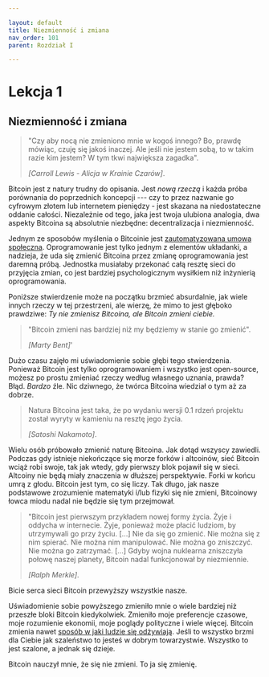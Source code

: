 ```yaml
---

layout: default
title: Niezmienność i zmiana
nav_order: 101
parent: Rozdział I

---
```


# Lekcja 1

## Niezmienność i zmiana

> "Czy aby nocą nie zmieniono mnie w kogoś innego? Bo, prawdę mówiąc, czuję się jakoś inaczej. Ale jeśli nie jestem sobą, to w takim razie kim jestem? W tym tkwi największa zagadka".
> 
> <cite>\[Carroll Lewis - Alicja w Krainie Czarów\]</cite>.

Bitcoin jest z natury trudny do opisania. Jest *nową rzeczą* i każda
próba porównania do poprzednich koncepcji --- czy to przez nazwanie go cyfrowym złotem lub internetem pieniędzy - jest skazana na niedostateczne oddanie całości. Niezależnie od tego, jaka jest twoja ulubiona analogia, dwa aspekty Bitcoina są absolutnie niezbędne: decentralizacja i niezmienność.

Jednym ze sposobów myślenia o Bitcoinie jest [zautomatyzowana umowa społeczna](https://medium.com/s/story/bitcoins-social-contract-1f8b05ee24a9). Oprogramowanie jest tylko jednym z elementów układanki, a nadzieja, że uda się zmienić Bitcoina przez zmianę oprogramowania jest daremną próbą. Jednostka musiałaby przekonać całą resztę sieci do przyjęcia zmian, co jest bardziej psychologicznym wysiłkiem niż inżynierią oprogramowania.

Poniższe stwierdzenie może na początku brzmieć absurdalnie, jak wiele innych rzeczy w tej przestrzeni, ale wierzę, że mimo to jest głęboko prawdziwe:
*Ty nie zmienisz Bitcoina, ale Bitcoin zmieni ciebie.*

> "Bitcoin zmieni nas bardziej niż my będziemy w stanie go zmienić".
> 
> <cite>\[Marty Bent\]</cite>'

Dużo czasu zajęło mi uświadomienie sobie głębi tego stwierdzenia. Ponieważ Bitcoin jest tylko oprogramowaniem i wszystko jest open-source, możesz po prostu zmieniać rzeczy według własnego uznania, prawda? Błąd. *Bardzo* źle. Nic dziwnego, że twórca Bitcoina wiedział o tym aż za dobrze.

> Natura Bitcoina jest taka, że po wydaniu wersji 0.1
> rdzeń projektu został wyryty w kamieniu na resztę jego życia.
> 
> <cite>\[Satoshi Nakamoto\]</cite>.

Wielu osób próbowało zmienić naturę Bitcoina. Jak dotąd wszyscy zawiedli. Podczas gdy istnieje niekończące się morze forków i altcoinów, sieć Bitcoin wciąż robi swoje, tak jak wtedy, gdy pierwszy blok pojawił się w sieci. Altcoiny nie będą miały znaczenia w dłuższej perspektywie. Forki w końcu umrą z głodu. Bitcoin jest tym, co się liczy. Tak długo, jak nasze podstawowe zrozumienie matematyki i/lub fizyki się nie zmieni, Bitcoinowy łowca miodu nadal nie będzie się tym przejmował.

> "Bitcoin jest pierwszym przykładem nowej formy życia. Żyje i oddycha w internecie. Żyje, ponieważ może płacić ludziom, by utrzymywali go przy życiu.
> \[...\] Nie da się go zmienić. Nie można się z nim spierać. Nie można nim manipulować. Nie można go zniszczyć. Nie można go zatrzymać.
> \[...\] Gdyby wojna nuklearna zniszczyła połowę naszej planety, Bitcoin nadal funkcjonował by niezmiennie.
> 
> <cite>\[Ralph Merkle\]</cite>.

Bicie serca sieci Bitcoin przewyższy wszystkie nasze.

Uświadomienie sobie powyższego zmieniło mnie o wiele bardziej niż przeszłe bloki
Bitcoin kiedykolwiek. Zmieniło moje preferencje czasowe, moje rozumienie ekonomii, moje poglądy polityczne i wiele więcej. Bitcoin zmienia nawet [sposób w jaki ludzie się odżywiają](https://www.vice.com/en/article/ne74nw/inside-the-world-of-the-bitcoin-carnivores). Jeśli to wszystko brzmi dla Ciebie jak szaleństwo to jesteś w dobrym towarzystwie. Wszystko to jest szalone, a jednak się dzieje.

Bitcoin nauczył mnie, że się nie zmieni. To ja się zmienię.
